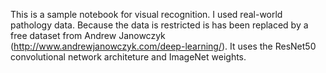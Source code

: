 This is a sample notebook for visual recognition. I used real-world pathology data. Because the data is restricted is has been replaced by a free dataset from Andrew Janowczyk (http://www.andrewjanowczyk.com/deep-learning/). It uses the ResNet50 convolutional network architeture and ImageNet weights.
